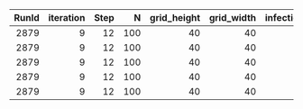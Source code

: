 |   RunId |   iteration |   Step |   N |   grid_height |   grid_width |   infection_rate | recovery_time_range   |   max_agent_step_size |   n_initial_infections |   Susceptible |   Infected |   Recovered |   AgentID | State   | Infection_Duration   |
|--------:|------------:|-------:|----:|--------------:|-------------:|-----------------:|:----------------------|----------------------:|-----------------------:|--------------:|-----------:|------------:|----------:|:--------|:---------------------|
|    2879 |           9 |     12 | 100 |            40 |           40 |              0.8 | (14, 24)              |                    12 |                     25 |          0.01 |       0.99 |           0 |        51 | I       |                      |
|    2879 |           9 |     12 | 100 |            40 |           40 |              0.8 | (14, 24)              |                    12 |                     25 |          0.01 |       0.99 |           0 |        42 | I       |                      |
|    2879 |           9 |     12 | 100 |            40 |           40 |              0.8 | (14, 24)              |                    12 |                     25 |          0.01 |       0.99 |           0 |        76 | I       |                      |
|    2879 |           9 |     12 | 100 |            40 |           40 |              0.8 | (14, 24)              |                    12 |                     25 |          0.01 |       0.99 |           0 |        28 | I       |                      |
|    2879 |           9 |     12 | 100 |            40 |           40 |              0.8 | (14, 24)              |                    12 |                     25 |          0.01 |       0.99 |           0 |        44 | I       |                      |